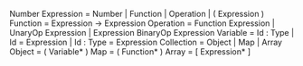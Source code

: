 
Number
Expression = Number | Function | Operation | ( Expression )
Function = Expression -> Expression
Operation = Function Expression | UnaryOp Expression | Expression BinaryOp Expression
Variable = Id : Type | Id = Expression | Id : Type = Expression
Collection = Object | Map | Array
Object = ( Variable* )
Map = ( Function* )
Array = [ Expression* ]
